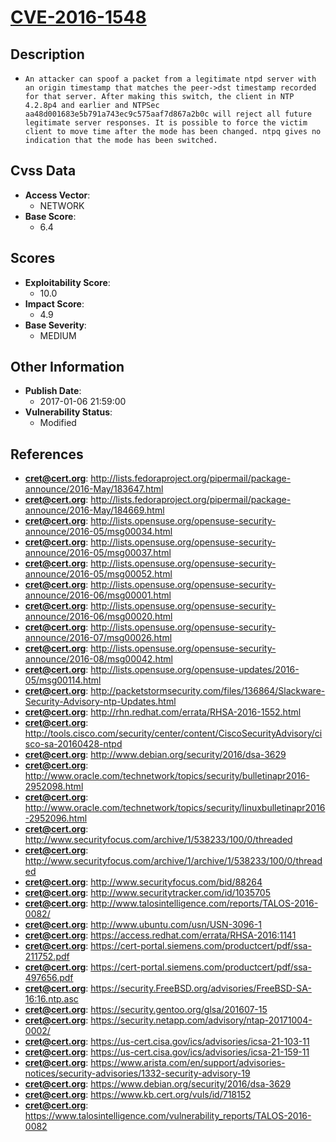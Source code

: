 
# [CVE-2016-1548](http://lists.fedoraproject.org/pipermail/package-announce/2016-May/183647.html)

## Description

- `An attacker can spoof a packet from a legitimate ntpd server with an origin timestamp that matches the peer->dst timestamp recorded for that server. After making this switch, the client in NTP 4.2.8p4 and earlier and NTPSec aa48d001683e5b791a743ec9c575aaf7d867a2b0c will reject all future legitimate server responses. It is possible to force the victim client to move time after the mode has been changed. ntpq gives no indication that the mode has been switched.`

## Cvss Data

- **Access Vector**:
  - NETWORK
- **Base Score**:
  - 6.4

## Scores

- **Exploitability Score**:
  - 10.0
- **Impact Score**:
  - 4.9
- **Base Severity**:
  - MEDIUM

## Other Information

- **Publish Date**:
  - 2017-01-06 21:59:00
- **Vulnerability Status**:
  - Modified

## References

- **cret@cert.org**: http://lists.fedoraproject.org/pipermail/package-announce/2016-May/183647.html
- **cret@cert.org**: http://lists.fedoraproject.org/pipermail/package-announce/2016-May/184669.html
- **cret@cert.org**: http://lists.opensuse.org/opensuse-security-announce/2016-05/msg00034.html
- **cret@cert.org**: http://lists.opensuse.org/opensuse-security-announce/2016-05/msg00037.html
- **cret@cert.org**: http://lists.opensuse.org/opensuse-security-announce/2016-05/msg00052.html
- **cret@cert.org**: http://lists.opensuse.org/opensuse-security-announce/2016-06/msg00001.html
- **cret@cert.org**: http://lists.opensuse.org/opensuse-security-announce/2016-06/msg00020.html
- **cret@cert.org**: http://lists.opensuse.org/opensuse-security-announce/2016-07/msg00026.html
- **cret@cert.org**: http://lists.opensuse.org/opensuse-security-announce/2016-08/msg00042.html
- **cret@cert.org**: http://lists.opensuse.org/opensuse-updates/2016-05/msg00114.html
- **cret@cert.org**: http://packetstormsecurity.com/files/136864/Slackware-Security-Advisory-ntp-Updates.html
- **cret@cert.org**: http://rhn.redhat.com/errata/RHSA-2016-1552.html
- **cret@cert.org**: http://tools.cisco.com/security/center/content/CiscoSecurityAdvisory/cisco-sa-20160428-ntpd
- **cret@cert.org**: http://www.debian.org/security/2016/dsa-3629
- **cret@cert.org**: http://www.oracle.com/technetwork/topics/security/bulletinapr2016-2952098.html
- **cret@cert.org**: http://www.oracle.com/technetwork/topics/security/linuxbulletinapr2016-2952096.html
- **cret@cert.org**: http://www.securityfocus.com/archive/1/538233/100/0/threaded
- **cret@cert.org**: http://www.securityfocus.com/archive/1/archive/1/538233/100/0/threaded
- **cret@cert.org**: http://www.securityfocus.com/bid/88264
- **cret@cert.org**: http://www.securitytracker.com/id/1035705
- **cret@cert.org**: http://www.talosintelligence.com/reports/TALOS-2016-0082/
- **cret@cert.org**: http://www.ubuntu.com/usn/USN-3096-1
- **cret@cert.org**: https://access.redhat.com/errata/RHSA-2016:1141
- **cret@cert.org**: https://cert-portal.siemens.com/productcert/pdf/ssa-211752.pdf
- **cret@cert.org**: https://cert-portal.siemens.com/productcert/pdf/ssa-497656.pdf
- **cret@cert.org**: https://security.FreeBSD.org/advisories/FreeBSD-SA-16:16.ntp.asc
- **cret@cert.org**: https://security.gentoo.org/glsa/201607-15
- **cret@cert.org**: https://security.netapp.com/advisory/ntap-20171004-0002/
- **cret@cert.org**: https://us-cert.cisa.gov/ics/advisories/icsa-21-103-11
- **cret@cert.org**: https://us-cert.cisa.gov/ics/advisories/icsa-21-159-11
- **cret@cert.org**: https://www.arista.com/en/support/advisories-notices/security-advisories/1332-security-advisory-19
- **cret@cert.org**: https://www.debian.org/security/2016/dsa-3629
- **cret@cert.org**: https://www.kb.cert.org/vuls/id/718152
- **cret@cert.org**: https://www.talosintelligence.com/vulnerability_reports/TALOS-2016-0082
